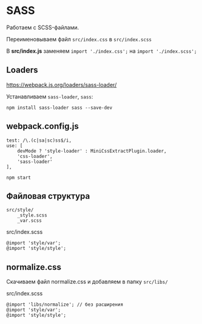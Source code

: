 # SASS
Работаем с SCSS-файлами.

Переименовываем файл `src/index.css` в `src/index.scss`

В **src/index.js** заменяем `import './index.css';` на `import './index.scss';`

## Loaders
https://webpack.js.org/loaders/sass-loader/

Устанавливаем `sass-loader`, `sass`:

    npm install sass-loader sass --save-dev

## webpack.config.js

    test: /\.(c|sa|sc)ss$/i,
    use: [
        devMode ? 'style-loader' : MiniCssExtractPlugin.loader,
        'css-loader',
        'sass-loader'
    ],

`npm start`

## Файловая структура

    src/style/
        _style.scss
        _var.scss


src/index.scss

    @import 'style/var';
    @import 'style/style';

## normalize.css
Скачиваем файл normalize.css и добавляем в папку `src/libs/`

src/index.scss

    @import 'libs/normalize'; // без расширения
    @import 'style/var';
    @import 'style/style';

